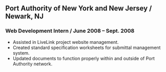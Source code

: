 Port Authority of New York and New Jersey / Newark, NJ
---------------------
### Web Development Intern / June 2008 – Sept. 2008
* Assisted in LiveLink project website management.
* Created standard specification worksheets for submittal management system.
* Updated documents to function properly within and outside of Port Authority network.